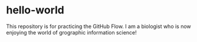 # hello-world
This repository is for practicing the GitHub Flow.
I am a biologist who is now enjoying the world of grographic information science!
